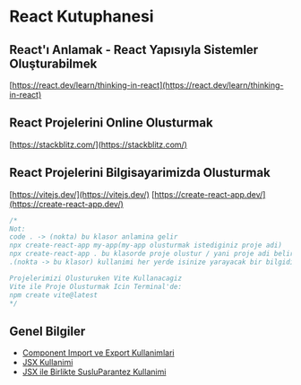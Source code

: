 # React Kutuphanesi

## React'ı Anlamak - React Yapısıyla Sistemler Oluşturabilmek
[https://react.dev/learn/thinking-in-react](https://react.dev/learn/thinking-in-react)

## React Projelerini Online Olusturmak
[https://stackblitz.com/](https://stackblitz.com/)

## React Projelerini Bilgisayarimizda Olusturmak
[https://vitejs.dev/](https://vitejs.dev/)
[https://create-react-app.dev/](https://create-react-app.dev/)

```JavaScript
/*
Not: 
code . -> (nokta) bu klasor anlamina gelir
npx create-react-app my-app(my-app olusturmak istediginiz proje adi)
npx create-react-app . bu klasorde proje olustur / yani proje adi belirtmeden bulundugunuz klasorde react app olusturabilirsiniz
.(nokta -> bu klasor) kullanimi her yerde isinize yarayacak bir bilgidir

Projelerimizi Olusturuken Vite Kullanacagiz
Vite ile Proje Olusturmak Icin Terminal'de:
npm create vite@latest
*/
```

## Genel Bilgiler
- [Component Import ve Export Kullanimlari](https://react.dev/learn/importing-and-exporting-components)
- [JSX Kullanimi](https://react.dev/learn/writing-markup-with-jsx)
- [JSX ile Birlikte SusluParantez Kullanimi](https://react.dev/learn/javascript-in-jsx-with-curly-braces)